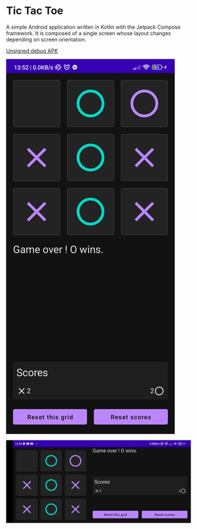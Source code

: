 # Tic Tac Toe

A simple Android application written in Kotlin with the Jetpack Compose framework. It is composed of a single screen whose layout changes depending on screen orientation.

[Unsigned debug APK](https://drive.google.com/drive/folders/1vcA66r1om0zcJ1nkFuAj_Iq2p7Fuavcz?usp=share_link)

![App in portrait mode](img/tictactoe_portrait.jpg "Portrait mode")

![App in landscape mode](img/tictactoe_landscape.jpg "Landscape mode")
